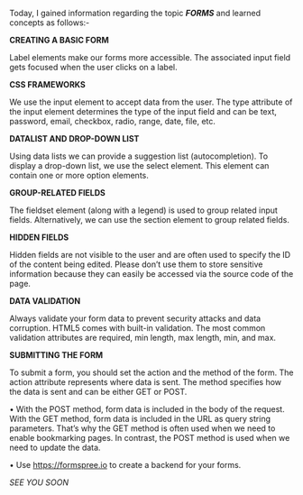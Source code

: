 
Today, I gained information regarding the topic **_FORMS_** and learned concepts as follows:-

**CREATING A BASIC FORM**

Label elements make our forms more accessible. The associated input field gets focused when the user clicks on a label.

**CSS FRAMEWORKS**

We use the input element to accept data from the user. The type attribute of the input element determines the type of the input field and can be text, password, email,
checkbox, radio, range, date, file, etc.

**DATALIST AND DROP-DOWN LIST**

Using data lists we can provide a suggestion list (autocompletion). To display a drop-down list, we use the select element. This element can contain one
or more option elements.

**GROUP-RELATED FIELDS**

The fieldset element (along with a legend) is used to group related input fields. Alternatively, we can use the section element to group related fields.

**HIDDEN FIELDS**

Hidden fields are not visible to the user and are often used to specify the ID of the content being edited. Please don’t use them to store sensitive information because they can
easily be accessed via the source code of the page.

**DATA VALIDATION**

Always validate your form data to prevent security attacks and data corruption. HTML5 comes with built-in validation. The most common validation attributes are
required, min length, max length, min, and max.

**SUBMITTING THE FORM**

To submit a form, you should set the action and the method of the form. The action attribute represents where data is sent. The method specifies how the data is sent and
can be either GET or POST.

• With the POST method, form data is included in the body of the request. With the GET method, form data is included in the URL as query string parameters. That’s why the
GET method is often used when we need to enable bookmarking pages. In contrast, the POST method is used when we need to update the data.

• Use https://formspree.io to create a backend for your forms.

_SEE YOU SOON_






